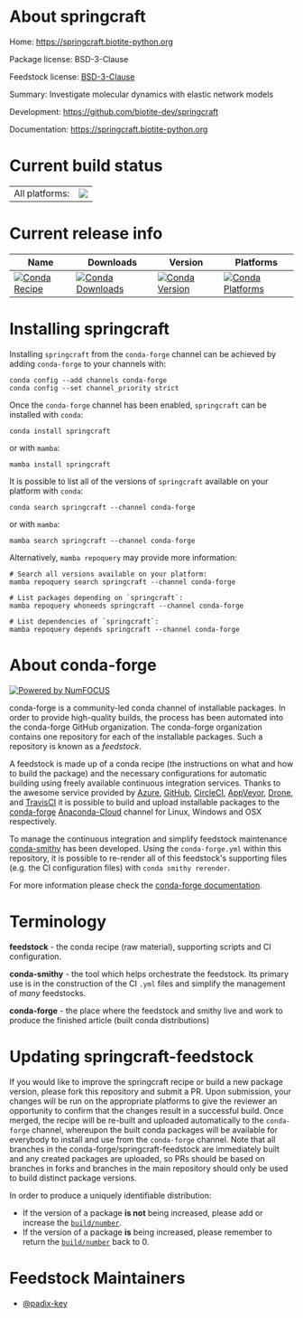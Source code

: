 About springcraft
=================

Home: https://springcraft.biotite-python.org

Package license: BSD-3-Clause

Feedstock license: [BSD-3-Clause](https://github.com/conda-forge/springcraft-feedstock/blob/main/LICENSE.txt)

Summary: Investigate molecular dynamics with elastic network models

Development: https://github.com/biotite-dev/springcraft

Documentation: https://springcraft.biotite-python.org

Current build status
====================


<table><tr><td>All platforms:</td>
    <td>
      <a href="https://dev.azure.com/conda-forge/feedstock-builds/_build/latest?definitionId=16869&branchName=main">
        <img src="https://dev.azure.com/conda-forge/feedstock-builds/_apis/build/status/springcraft-feedstock?branchName=main">
      </a>
    </td>
  </tr>
</table>

Current release info
====================

| Name | Downloads | Version | Platforms |
| --- | --- | --- | --- |
| [![Conda Recipe](https://img.shields.io/badge/recipe-springcraft-green.svg)](https://anaconda.org/conda-forge/springcraft) | [![Conda Downloads](https://img.shields.io/conda/dn/conda-forge/springcraft.svg)](https://anaconda.org/conda-forge/springcraft) | [![Conda Version](https://img.shields.io/conda/vn/conda-forge/springcraft.svg)](https://anaconda.org/conda-forge/springcraft) | [![Conda Platforms](https://img.shields.io/conda/pn/conda-forge/springcraft.svg)](https://anaconda.org/conda-forge/springcraft) |

Installing springcraft
======================

Installing `springcraft` from the `conda-forge` channel can be achieved by adding `conda-forge` to your channels with:

```
conda config --add channels conda-forge
conda config --set channel_priority strict
```

Once the `conda-forge` channel has been enabled, `springcraft` can be installed with `conda`:

```
conda install springcraft
```

or with `mamba`:

```
mamba install springcraft
```

It is possible to list all of the versions of `springcraft` available on your platform with `conda`:

```
conda search springcraft --channel conda-forge
```

or with `mamba`:

```
mamba search springcraft --channel conda-forge
```

Alternatively, `mamba repoquery` may provide more information:

```
# Search all versions available on your platform:
mamba repoquery search springcraft --channel conda-forge

# List packages depending on `springcraft`:
mamba repoquery whoneeds springcraft --channel conda-forge

# List dependencies of `springcraft`:
mamba repoquery depends springcraft --channel conda-forge
```


About conda-forge
=================

[![Powered by
NumFOCUS](https://img.shields.io/badge/powered%20by-NumFOCUS-orange.svg?style=flat&colorA=E1523D&colorB=007D8A)](https://numfocus.org)

conda-forge is a community-led conda channel of installable packages.
In order to provide high-quality builds, the process has been automated into the
conda-forge GitHub organization. The conda-forge organization contains one repository
for each of the installable packages. Such a repository is known as a *feedstock*.

A feedstock is made up of a conda recipe (the instructions on what and how to build
the package) and the necessary configurations for automatic building using freely
available continuous integration services. Thanks to the awesome service provided by
[Azure](https://azure.microsoft.com/en-us/services/devops/), [GitHub](https://github.com/),
[CircleCI](https://circleci.com/), [AppVeyor](https://www.appveyor.com/),
[Drone](https://cloud.drone.io/welcome), and [TravisCI](https://travis-ci.com/)
it is possible to build and upload installable packages to the
[conda-forge](https://anaconda.org/conda-forge) [Anaconda-Cloud](https://anaconda.org/)
channel for Linux, Windows and OSX respectively.

To manage the continuous integration and simplify feedstock maintenance
[conda-smithy](https://github.com/conda-forge/conda-smithy) has been developed.
Using the ``conda-forge.yml`` within this repository, it is possible to re-render all of
this feedstock's supporting files (e.g. the CI configuration files) with ``conda smithy rerender``.

For more information please check the [conda-forge documentation](https://conda-forge.org/docs/).

Terminology
===========

**feedstock** - the conda recipe (raw material), supporting scripts and CI configuration.

**conda-smithy** - the tool which helps orchestrate the feedstock.
                   Its primary use is in the construction of the CI ``.yml`` files
                   and simplify the management of *many* feedstocks.

**conda-forge** - the place where the feedstock and smithy live and work to
                  produce the finished article (built conda distributions)


Updating springcraft-feedstock
==============================

If you would like to improve the springcraft recipe or build a new
package version, please fork this repository and submit a PR. Upon submission,
your changes will be run on the appropriate platforms to give the reviewer an
opportunity to confirm that the changes result in a successful build. Once
merged, the recipe will be re-built and uploaded automatically to the
`conda-forge` channel, whereupon the built conda packages will be available for
everybody to install and use from the `conda-forge` channel.
Note that all branches in the conda-forge/springcraft-feedstock are
immediately built and any created packages are uploaded, so PRs should be based
on branches in forks and branches in the main repository should only be used to
build distinct package versions.

In order to produce a uniquely identifiable distribution:
 * If the version of a package **is not** being increased, please add or increase
   the [``build/number``](https://docs.conda.io/projects/conda-build/en/latest/resources/define-metadata.html#build-number-and-string).
 * If the version of a package **is** being increased, please remember to return
   the [``build/number``](https://docs.conda.io/projects/conda-build/en/latest/resources/define-metadata.html#build-number-and-string)
   back to 0.

Feedstock Maintainers
=====================

* [@padix-key](https://github.com/padix-key/)

